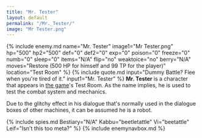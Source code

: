 ```yaml
---
title: "Mr. Tester"
layout: default
permalink: "/Mr._Tester/"
image: "Mr Tester.png"
---
```

{% include enemy.md name="Mr. Tester" image1="Mr Tester.png" hp="500" hp2="500" def="0" def2="0" exp="0" poison="0" freeze="0" numb="0" sleep="0" items="N/A" flip="no" weaktoice="no" berry="N/A" moves="Restore (500 HP for himself and 99 TP for the player)" location="Test Room" %}
{% include quote.md input="Dummy Battle? Flee when you're tired of it." input1="Mr. Tester" %}
**Mr. Tester** is a character that appears in [the game](/Bug_Fables:_The_Everlasting_Sapling)'s Test Room. As the name implies, he is used to test the combat system and mechanics. 

Due to the glitchy effect in his dialogue that's normally used in the dialogue boxes of other machines, it can be assumed he is a robot.

{% include spies.md Bestiary="N/A" Kabbu="beetletattle" Vi="beetattle" Leif="Isn't this too meta?" %}
{% include enemynavbox.md %}